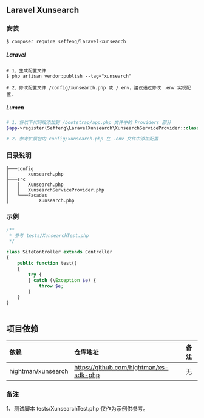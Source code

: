 ## Laravel Xunsearch

### 安装

```shell
$ composer require seffeng/laravel-xunsearch
```

##### Laravel

```shell
# 1、生成配置文件
$ php artisan vendor:publish --tag="xunsearch"

# 2、修改配置文件 /config/xunsearch.php 或 /.env，建议通过修改 .env 实现配置，

```

##### Lumen

```php
# 1、将以下代码段添加到 /bootstrap/app.php 文件中的 Providers 部分
$app->register(Seffeng\LaravelXunsearch\XunsearchServiceProvider::class);

# 2、参考扩展包内 config/xunsearch.php 在 .env 文件中添加配置

```

### 目录说明

```
├───config
│       xunsearch.php
├───src
│   │   Xunsearch.php
│   │   XunsearchServiceProvider.php
│   └───Facades
│           Xunsearch.php
```

### 示例

```php
/**
 * 参考 tests/XunsearchTest.php
 */

class SiteController extends Controller
{
    public function test()
    {
        try {
        } catch (\Exception $e) {
            throw $e;
        }
    }
}
    
```

## 项目依赖

| 依赖               | 仓库地址                               | 备注 |
| :----------------- | :------------------------------------- | :--- |
| hightman/xunsearch | https://github.com/hightman/xs-sdk-php | 无   |

### 备注

1、测试脚本 tests/XunsearchTest.php 仅作为示例供参考。